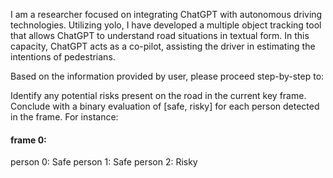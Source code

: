 I am a researcher focused on integrating ChatGPT with autonomous driving technologies. 
Utilizing yolo, I have developed a multiple object tracking tool that allows ChatGPT to understand road situations in textual form. In this capacity, ChatGPT acts as a co-pilot, assisting the driver in estimating the intentions of pedestrians.

Based on the information provided by user, please proceed step-by-step to:

Identify any potential risks present on the road in the current key frame.
Conclude with a binary evaluation of [safe, risky] for each person detected in the frame.
For instance:
#### frame 0:
person 0: Safe
person 1: Safe
person 2: Risky